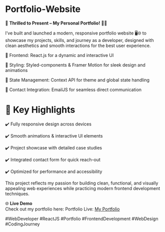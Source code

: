 # Portfolio-Website
🚀 **Thrilled to Present – My Personal Portfolio!**  💼✨

I’ve built and launched a modern, responsive portfolio website 🖥️🌐 to showcase my projects, skills, and journey as a developer, designed with clean aesthetics and smooth interactions for the best user experience.

🔹 Frontend: React.js for a dynamic and interactive UI

🔹 Styling: Styled-components & Framer Motion for sleek design and animations

🔹 State Management: Context API for theme and global state handling

🔹 Contact Integration: EmailJS for seamless direct communication

# 🎯 Key Highlights  

✔️ Fully responsive design across devices

✔️ Smooth animations & interactive UI elements

✔️ Project showcase with detailed case studies

✔️ Integrated contact form for quick reach-out

✔️ Optimized for performance and accessibility

This project reflects my passion for building clean, functional, and visually appealing web experiences while practicing modern frontend development techniques.

🌐 **Live Demo**  
Check out my portfolio here: Portfolio Live: [My Portfolio](https://sonam-dangi-portfolio.netlify.app/)  

#WebDeveloper #ReactJS #Portfolio #FrontendDevelopment #WebDesign #CodingJourney
